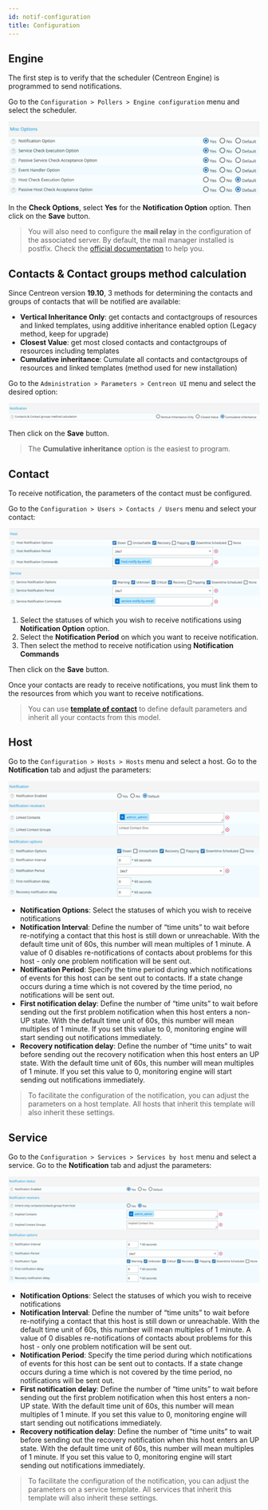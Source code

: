 ```yaml
---
id: notif-configuration
title: Configuration
---
```


## Engine

The first step is to verify that the scheduler (Centreon Engine) is
programmed to send notifications.

Go to the `Configuration > Pollers > Engine configuration` menu and
select the scheduler.

![image](../assets/alerts/notif_engine_conf.png)

In the **Check Options**, select **Yes** for the **Notification Option**
option. Then click on the **Save** button.

> You will also need to configure the **mail relay** in the
> configuration of the associated server. By default, the mail manager
> installed is postfix. Check the [official
> documentation](http://www.postfix.org/BASIC_CONFIGURATION_README) to
> help you.

## Contacts & Contact groups method calculation

Since Centreon version **19.10**, 3 methods for determining the contacts
and groups of contacts that will be notified are available:

-   **Vertical Inheritance Only**: get contacts and contactgroups of
    resources and linked templates, using additive inheritance enabled
    option (Legacy method, keep for upgrade)
-   **Closest Value**: get most closed contacts and contactgroups of
    resources including templates
-   **Cumulative inheritance**: Cumulate all contacts and contactgroups
    of resources and linked templates (method used for new installation)

Go to the `Administration > Parameters > Centreon UI` menu and select
the desired option:

![image](../assets/alerts/notif_centreon_config.png)

Then click on the **Save** button.

> The **Cumulative inheritance** option is the easiest to program.

## Contact

To receive notification, the parameters of the contact must be configured.

Go to the `Configuration > Users > Contacts / Users` menu and select your
contact:

![image](../assets/alerts/notif_contact_config.png)

1.  Select the statuses of which you wish to receive notifications using
    **Notification Option** option.
2.  Select the **Notification Period** on which you want to receive
    notification.
3.  Then select the method to receive notification using **Notification
    Commands**

Then click on the **Save** button.

Once your contacts are ready to receive notifications, you must link
them to the resources from which you want to receive notifications.

> You can use **[template of
> contact](../monitoring/templates#contact-templates)** to define default
> parameters and inherit all your contacts from this model.

## Host

Go to the `Configuration > Hosts > Hosts` menu and select a host. Go to
the **Notification** tab and adjust the parameters:

![image](../assets/alerts/notif_host_config.png)

-   **Notification Options**: Select the statuses of which you wish to
    receive notifications
-   **Notification Interval**: Define the number of “time units” to wait
    before re-notifying a contact that this host is still down or
    unreachable. With the default time unit of 60s, this number will
    mean multiples of 1 minute. A value of 0 disables re-notifications
    of contacts about problems for this host - only one problem
    notification will be sent out.
-   **Notification Period**: Specify the time period during which
    notifications of events for this host can be sent out to contacts.
    If a state change occurs during a time which is not covered by the
    time period, no notifications will be sent out.
-   **First notification delay**: Define the number of “time units” to
    wait before sending out the first problem notification when this
    host enters a non-UP state. With the default time unit of 60s, this
    number will mean multiples of 1 minute. If you set this value to 0,
    monitoring engine will start sending out notifications immediately.
-   **Recovery notification delay**: Define the number of “time units”
    to wait before sending out the recovery notification when this host
    enters an UP state. With the default time unit of 60s, this number
    will mean multiples of 1 minute. If you set this value to 0,
    monitoring engine will start sending out notifications immediately.

> To facilitate the configuration of the notification, you can adjust
> the parameters on a host template. All hosts that inherit this
> template will also inherit these settings.

## Service

Go to the `Configuration > Services > Services by host` menu and select
a service. Go to the **Notification** tab and adjust the parameters:

![image](../assets/alerts/notif_service_config.png)

-   **Notification Options**: Select the statuses of which you wish to
    receive notifications
-   **Notification Interval**: Define the number of “time units” to wait
    before re-notifying a contact that this host is still down or
    unreachable. With the default time unit of 60s, this number will
    mean multiples of 1 minute. A value of 0 disables re-notifications
    of contacts about problems for this host - only one problem
    notification will be sent out.
-   **Notification Period**: Specify the time period during which
    notifications of events for this host can be sent out to contacts.
    If a state change occurs during a time which is not covered by the
    time period, no notifications will be sent out.
-   **First notification delay**: Define the number of “time units” to
    wait before sending out the first problem notification when this
    host enters a non-UP state. With the default time unit of 60s, this
    number will mean multiples of 1 minute. If you set this value to 0,
    monitoring engine will start sending out notifications immediately.
-   **Recovery notification delay**: Define the number of “time units”
    to wait before sending out the recovery notification when this host
    enters an UP state. With the default time unit of 60s, this number
    will mean multiples of 1 minute. If you set this value to 0,
    monitoring engine will start sending out notifications immediately.

> To facilitate the configuration of the notification, you can adjust
> the parameters on a service template. All services that inherit this
> template will also inherit these settings.